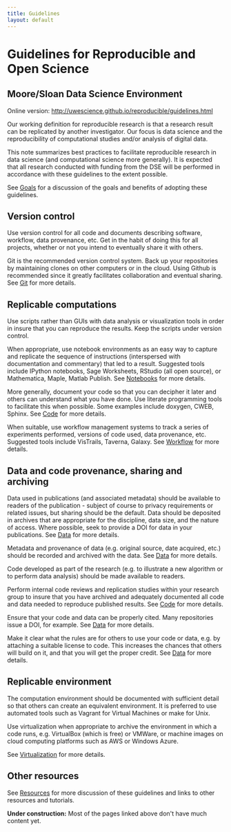 ```yaml
---
title: Guidelines
layout: default
---
```



# Guidelines for Reproducible and Open Science 

## Moore/Sloan Data Science Environment

Online version: <http://uwescience.github.io/reproducible/guidelines.html>


Our working definition for reproducible research is that a research result can
be replicated by another investigator. Our focus is data science and the
reproducibility of computational studies and/or analysis of digital data.

This note summarizes best practices to facilitate reproducible research in data
science (and computational science more generally). It is expected that all
research conducted with funding from the DSE will be performed in accordance
with these guidelines to the extent possible.

See [Goals](goals.html) for a discussion of the 
goals and benefits of adopting these guidelines. 

## Version control

Use version control for all code and documents describing software, workflow,
data provenance, etc. Get in the habit of doing this for all projects, whether
or not you intend to eventually share it with others.

Git is the recommended version control system. Back up your repositories by
maintaining clones on other computers or in the cloud. Using Github is
recommended since it greatly facilitates collaboration and eventual sharing.
See [Git](git.html) for more details.

## Replicable computations

Use scripts rather than GUIs with data analysis or visualization tools in order
in insure that you can reproduce the results. Keep the scripts under version
control.

When appropriate, use notebook environments as an easy way to capture and
replicate the sequence of instructions (interspersed with documentation and
commentary) that led to a result. Suggested tools include IPython notebooks,
Sage Worksheets, RStudio (all open source), or Mathematica, Maple, Matlab
Publish. See [Notebooks](notebooks.html) for more details.

More generally, document your code so that you can decipher it later and others
can understand what you have done. Use literate programming tools to facilitate
this when possible. Some examples include doxygen, CWEB, Sphinx. See
[Code](code.html) for more details.

When suitable, use workflow management systems to track a series of experiments
performed, versions of code used, data provenance, etc. Suggested tools include
VisTrails, Taverna, Galaxy. See [Workflow](workflow.html) for more details.

## Data and code provenance, sharing and archiving

Data used in publications (and associated metadata) should be available to
readers of the publication - subject of course to privacy requirements or
related issues, but sharing should be the default. Data should be deposited in
archives that are appropriate for the discipline, data size, and the nature of
access. Where possible, seek to provide a DOI for data in your publications.
See [Data](data.html) for more details.

Metadata and provenance of data (e.g. original source, date acquired, etc.)
should be recorded and archived with the data. See [Data](data.html) for more details.

Code developed as part of the research (e.g. to illustrate a new algorithm or
to perform data analysis) should be made available to readers.

Perform internal code reviews and replication studies within your research
group to insure that you have archived and adequately documented all code and
data needed to reproduce published results. See [Code](code.html) for more details.

Ensure that your code and data can be properly cited. Many repositories issue a
DOI, for example. See [Data](data.html) for more details.

Make it clear what the rules are for others to use your code or data, e.g. by
attaching a suitable license to code. This increases the chances that others
will build on it, and that you will get the proper credit. 
See [Data](data.html) for more details.

## Replicable environment

The computation environment should be documented with sufficient detail so that
others can create an equivalent environment. It is preferred to use automated
tools such as Vagrant for Virtual Machines or make for Unix. 

Use virtualization when appropriate to archive the environment in which a code
runs, e.g. VirtualBox (which is free) or VMWare, or machine images on cloud
computing platforms such as AWS or Windows Azure. 

See [Virtualization](virtualization.html) for more details.

## Other resources

See [Resources](resources.html) for more discussion of these guidelines and 
links to other resources and tutorials.

**Under construction:** Most of the pages linked above don't have much content yet.

